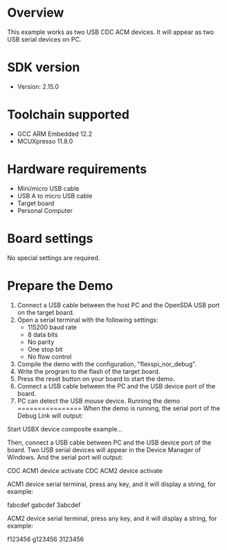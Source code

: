 Overview
========
This example works as two USB CDC ACM devices. It will appear as two USB serial devices on PC.


SDK version
===========
- Version: 2.15.0

Toolchain supported
===================
- GCC ARM Embedded  12.2
- MCUXpresso  11.8.0

Hardware requirements
=====================
- Mini/micro USB cable
- USB A to micro USB cable
- Target board
- Personal Computer

Board settings
==============
No special settings are required.

Prepare the Demo
================
1.  Connect a USB cable between the host PC and the OpenSDA USB port on the target board.
2.  Open a serial terminal with the following settings:
    - 115200 baud rate
    - 8 data bits
    - No parity
    - One stop bit
    - No flow control
3.  Compile the demo with the configuration, "flexspi_nor_debug".
4.  Write the program to the flash of the target board.
5.  Press the reset button on your board to start the demo.
6.  Connect a USB cable between the PC and the USB device port of the board.
7.  PC can detect the USB mouse device.
Running the demo
================
When the demo is running, the serial port of the Debug Link will output:

Start USBX device composite example...

Then, connect a USB cable between PC and the USB device port of the board.
Two USB serial devices will appear in the Device Manager of Windows.
And the serial port will output:

CDC ACM1 device activate
CDC ACM2 device activate

ACM1 device serial terminal, press any key, and it will display a string, for example:

fabcdef
gabcdef
3abcdef

ACM2 device serial terminal, press any key, and it will display a string, for example:

f123456
g123456
3123456
